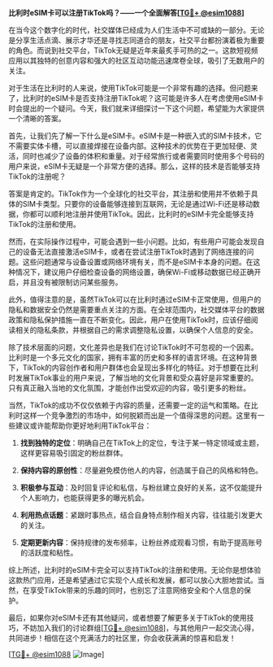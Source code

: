 **比利时eSIM卡可以注册TikTok吗？——一个全面解答[[TG💪+ @esim1088](https://t.me/s/esim1088)]**

在当今这个数字化的时代，社交媒体已经成为人们生活中不可或缺的一部分。无论是分享生活点滴、展示才华还是寻找志同道合的朋友，社交平台都扮演着极为重要的角色。而说到社交平台，TikTok无疑是近年来最炙手可热的之一。这款短视频应用以其独特的创意内容和强大的社区互动功能迅速席卷全球，吸引了无数用户的关注。

对于生活在比利时的人来说，使用TikTok可能是一个非常有趣的选择。但问题来了，比利时的eSIM卡是否支持注册TikTok呢？这可能是许多人在考虑使用eSIM卡时会提出的一个疑问。今天，我们就来详细探讨一下这个问题，希望能为大家提供一个清晰的答案。

首先，让我们先了解一下什么是eSIM卡。eSIM卡是一种嵌入式的SIM卡技术，它不需要实体卡槽，可以直接焊接在设备内部。这种技术的优势在于更加轻便、灵活，同时也减少了设备的体积和重量。对于经常旅行或者需要同时使用多个号码的用户来说，eSIM卡无疑是一个非常方便的选择。那么，这样的技术是否能够支持TikTok的注册呢？

答案是肯定的。TikTok作为一个全球化的社交平台，其注册和使用并不依赖于具体的SIM卡类型。只要你的设备能够连接到互联网，无论是通过Wi-Fi还是移动数据，你都可以顺利地注册并使用TikTok。因此，比利时的eSIM卡完全能够支持TikTok的注册和使用。

然而，在实际操作过程中，可能会遇到一些小问题。比如，有些用户可能会发现自己的设备无法直接激活eSIM卡，或者在尝试注册TikTok时遇到了网络连接的问题。这些问题通常与设备设置或网络环境有关，而不是eSIM卡本身的问题。在这种情况下，建议用户仔细检查设备的网络设置，确保Wi-Fi或移动数据已经正确开启，并且没有被限制访问某些服务。

此外，值得注意的是，虽然TikTok可以在比利时通过eSIM卡正常使用，但用户的隐私和数据安全仍然是需要重点关注的方面。在全球范围内，社交媒体平台的数据政策和隐私保护措施一直在不断变化。因此，用户在使用TikTok时，应该仔细阅读相关的隐私条款，并根据自己的需求调整隐私设置，以确保个人信息的安全。

除了技术层面的问题，文化差异也是我们在讨论TikTok时不可忽视的一个因素。比利时是一个多元文化的国家，拥有丰富的历史和多样的语言环境。在这种背景下，TikTok的内容创作者和用户群体也会呈现出多样化的特征。对于想要在比利时发展TikTok事业的用户来说，了解当地的文化背景和受众喜好是非常重要的。只有真正融入当地的文化氛围，才能创作出受欢迎的内容，吸引更多的粉丝。

当然，TikTok的成功不仅仅依赖于内容的质量，还需要一定的运气和策略。在比利时这样一个竞争激烈的市场中，如何脱颖而出是一个值得深思的问题。这里有一些建议或许能帮助你更好地利用TikTok平台：

1. **找到独特的定位**：明确自己在TikTok上的定位，专注于某一特定领域或主题，这样更容易吸引固定的粉丝群体。
   
2. **保持内容的原创性**：尽量避免模仿他人的内容，创造属于自己的风格和特色。

3. **积极参与互动**：及时回复评论和私信，与粉丝建立良好的关系，这不仅能提升个人影响力，也能获得更多的曝光机会。

4. **利用热点话题**：紧跟时事热点，结合自身特点制作相关内容，往往能引发更大的关注。

5. **定期更新内容**：保持规律的发布频率，让粉丝养成观看习惯，有助于提高账号的活跃度和粘性。

综上所述，比利时的eSIM卡完全可以支持TikTok的注册和使用。无论你是想体验这款热门应用，还是希望通过它实现个人成长和发展，都可以放心大胆地尝试。当然，在享受TikTok带来的乐趣的同时，也别忘了注意网络安全和个人信息的保护。

最后，如果你对eSIM卡还有其他疑问，或者想要了解更多关于TikTok的使用技巧，不妨加入我们的讨论群组[[TG💪+ @esim1088](https://t.me/s/esim1088)]，与其他用户一起交流心得，共同进步！相信在这个充满活力的社区里，你会收获满满的惊喜和启发！

[[TG💪+ @esim1088](https://t.me/s/esim1088) ![Image](https://i.postimg.cc/4NQfJmqS/Snipaste-2025-05-13-00-14-12.png)]